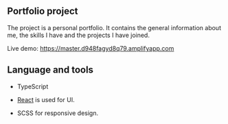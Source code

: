 ## Portfolio project

The project is a personal portfolio. It contains the general information about me, the skills I have and the projects I have joined. 

Live demo: https://master.d948fagyd8q79.amplifyapp.com

## Language and tools

* TypeScript 

* [React](https://reactjs.org/) is used for UI.

* SCSS for responsive design.
